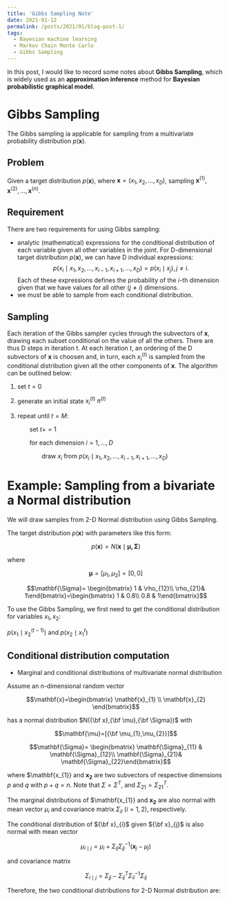 ```yaml
---
title: 'Gibbs Sampling Note'
date: 2021-01-12
permalink: /posts/2021/01/blog-post-1/
tags:
  - Bayesian machine learning
  - Markov Chain Monte Carlo
  - Gibbs Sampling
---
```


In this post, I would like to record some notes about **Gibbs Sampling**, which is widely used as an **approximation inference** method for **Bayesian probabilistic graphical model**.

Gibbs Sampling
======
The Gibbs sampling ia applicable for sampling from a multivariate probability distribution $p(\mathbf{x})$.

Problem
---
Given a target distribution $p(\mathbf{x})$, where $\mathbf{x}=(x_{1},x_{2},...,x_{D})$, sampling $\mathbf{x}^{(1)},\mathbf{x}^{(2)},...,\mathbf{x}^{(n)}$.

Requirement
---
There are two requirements for using Gibbs sampling:
- analytic (mathematical) expressions for the conditional distribution of each variable given all other variables in the joint.
For D-dimensional target distribution $p(\mathbf{x})$, we can have D individual expressions:
$$p(x_{i}\mid x_{1},x_{2},...,x_{i-1},x_{i+1},...,x_{D})=p(x_{i}\mid x_{j}),j\neq i.$$
Each of these expressions defines the probability of the $i$-th dimension given that we have values for all other $(j\neq i)$ dimensions.
- we must be able to sample from each conditional distribution.

Sampling
---
Each iteration of the Gibbs sampler cycles through the subvectors of $\mathbf{x}$, drawing each subset conditional on the value of all the others. There are thus D steps in iteration t. At each iteration $t$, an ordering of the D subvectors of $\mathbf{x}$ is choosen and, in turn, each $x_{i}^{(t)}$ is sampled from the conditional distribution given all the other components of $\mathbf{x}$. The algorithm can be outlined below:

1. set $t=0$
2. generate an initial state $x_{i}^{(t)}~\pi^{(t)}$
3. repeat until $t=M$:

   &emsp;&emsp;set $t+=1$

   &emsp;&emsp;for each dimension $i=1,...,D$

      &emsp;&emsp;&emsp;&emsp;draw $x_{i}$ from $p(x_{i}\mid x_{1},x_{2},...,x_{i-1},x_{i+1},...,x_{D})$

Example: Sampling from a bivariate a Normal distribution
======
We will draw samples from 2-D Normal distribution using Gibbs Sampling.

The target distribution $p(\mathbf{x})$ with parameters like this form:

$$p(\mathbf{x})=\mathit{N}(\mathbf{x}\mid \mathbf{\mu,\Sigma})$$

where 

$$\mathbf{\mu}=[\mu_{1},\mu_{2}]=[0,0]$$ 

$$\mathbf{\Sigma}= \begin{bmatrix} 1 & \rho_{12}\\ \rho_{21}& 1\end{bmatrix}=\begin{bmatrix} 1 & 0.8\\ 0.8 & 1\end{bmatrix}$$

To use the Gibbs Sampling, we first need to get the conditional distribution for variables $x_{1},x_{2}$:

$p(x_{1}\mid x_{2}^{(t-1)})$ and $p(x_{2}\mid x_{1}^{t})$

Conditional distribution computation
---
- Marginal and conditional distributions of multivariate normal distribution

Assume an n-dimensional random vector

$$\mathbf{x}=\begin{bmatrix} \mathbf{x}_{1} \\ \mathbf{x}_{2} \end{bmatrix}$$

has a normal distribution $N({\bf x},{\bf \mu},{\bf \Sigma})$ with

$$\mathbf{\mu}=[{\bf \mu_{1},\mu_{2}}]$$ 

$$\mathbf{\Sigma}= \begin{bmatrix} \mathbf{\Sigma}_{11} & \mathbf{\Sigma}_{12}\\ \mathbf{\Sigma}_{21}& \mathbf{\Sigma}_{22}\end{bmatrix}$$

where $\mathbf{x_{1}} and $\mathbf{x_{2}}$ are two subvectors of respective dimensions $p$ and $q$ with $p+q=n$. Note that $\Sigma=\Sigma^{T}$, and $\Sigma_{21}=\Sigma_{21}^{T}$.

The marginal distributions of $\mathbf{x_{1}} and $\mathbf{x_{2}}$ are also normal with mean vector $\mu_{i}$ and covariance matrix $\Sigma_{ii}$ ($i=1,2$), respectively.

The conditional distribution of ${\bf x}_{i}$ given ${\bf x}_{j}$ is also normal with mean vector

$$\mu_{i\mid j}=\mu_{i}+\Sigma_{ij}\Sigma_{jj}^{-1}(\mathbf{x}_{j}-\mu_{j})$$

and covariance matrix

$$\Sigma_{i\mid j}=\Sigma_{jj}-\Sigma_{ij}^{T}\Sigma_{ii}^{-1}\Sigma_{ij}$$

Therefore, the two conditional distributions for 2-D Normal distribution are:


